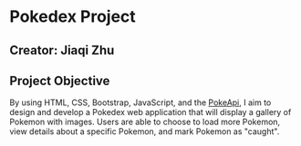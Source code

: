 # Pokedex Project

## Creator: Jiaqi Zhu

## Project Objective
By using HTML, CSS, Bootstrap, JavaScript, and the [PokeApi](https://pokeapi.co), I aim to design and develop a Pokedex web application that will display a gallery of Pokemon with images. Users are able to choose to load more Pokemon, view details about a specific Pokemon, and mark Pokemon as "caught".
